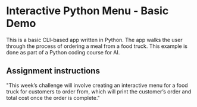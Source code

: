 # Interactive Python Menu - Basic Demo
This is a basic CLI-based app written in Python. The app
walks the user through the process of ordering a meal from
a food truck. This example is done as part of a Python coding
course for AI.

## Assignment instructions
"This week’s challenge will involve creating an interactive menu
for a food truck for customers to order from, which will print the
customer’s order and total cost once the order is complete."

